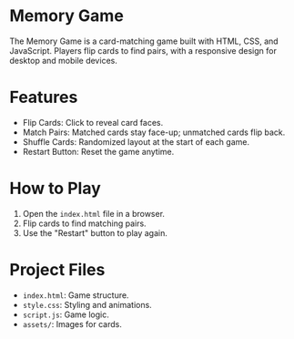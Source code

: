 # Memory Game
The Memory Game is a card-matching game built with HTML, CSS, and JavaScript. Players flip cards to find pairs, with a responsive design for desktop and mobile devices.

# Features
- Flip Cards: Click to reveal card faces.
- Match Pairs: Matched cards stay face-up; unmatched cards flip back.
- Shuffle Cards: Randomized layout at the start of each game.
- Restart Button: Reset the game anytime.

# How to Play
1. Open the `index.html` file in a browser.
2. Flip cards to find matching pairs.
3. Use the "Restart" button to play again.

# Project Files
- `index.html`: Game structure.
- `style.css`: Styling and animations.
- `script.js`: Game logic.
- `assets/`: Images for cards.


